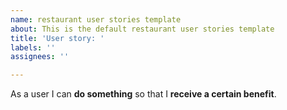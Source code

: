```yaml
---
name: restaurant user stories template
about: This is the default restaurant user stories template
title: 'User story: '
labels: ''
assignees: ''

---
```


As a user I can **do something** so that I **receive a certain benefit**.
